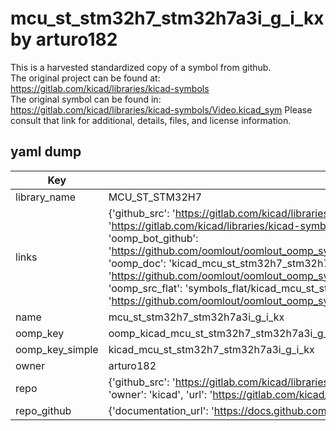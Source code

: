 # mcu_st_stm32h7_stm32h7a3i_g_i_kx by arturo182  
This is a harvested standardized copy of a symbol from github.  
The original project can be found at:  
https://gitlab.com/kicad/libraries/kicad-symbols  
The original symbol can be found in:
https://gitlab.com/kicad/libraries/kicad-symbols/Video.kicad_sym
Please consult that link for additional, details, files, and license information.  
## yaml dump  
| Key | Value |  
| --- | --- |  
| library_name | MCU_ST_STM32H7 |  
| links | {'github_src': 'https://gitlab.com/kicad/libraries/kicad-symbols/Video.kicad_sym', 'github_src_repo': 'https://gitlab.com/kicad/libraries/kicad-symbols', 'oomp_bot': 'kicad_mcu_st_stm32h7_stm32h7a3i_g_i_kx/working', 'oomp_bot_github': 'https://github.com/oomlout/oomlout_oomp_symbol_bot/tree/main/kicad_mcu_st_stm32h7_stm32h7a3i_g_i_kx/working', 'oomp_doc': 'kicad_mcu_st_stm32h7_stm32h7a3i_g_i_kx/working', 'oomp_doc_github': 'https://github.com/oomlout/oomlout_oomp_symbol_doc/tree/main/kicad_mcu_st_stm32h7_stm32h7a3i_g_i_kx/working', 'oomp_src_flat': 'symbols_flat/kicad_mcu_st_stm32h7_stm32h7a3i_g_i_kx/working', 'oomp_src_flat_github': 'https://github.com/oomlout/oomlout_oomp_symbol_src/tree/main/kicad_mcu_st_stm32h7_stm32h7a3i_g_i_kx/working'} |  
| name | mcu_st_stm32h7_stm32h7a3i_g_i_kx |  
| oomp_key | oomp_kicad_mcu_st_stm32h7_stm32h7a3i_g_i_kx |  
| oomp_key_simple | kicad_mcu_st_stm32h7_stm32h7a3i_g_i_kx |  
| owner | arturo182 |  
| repo | {'github_src': 'https://gitlab.com/kicad/libraries/kicad-symbols/Video.kicad_sym', 'name': 'libraries/kicad-symbols', 'owner': 'kicad', 'url': 'https://gitlab.com/kicad/libraries/kicad-symbols'} |  
| repo_github | {'documentation_url': 'https://docs.github.com/rest/repos/repos#get-a-repository', 'message': 'Not Found'} |  

